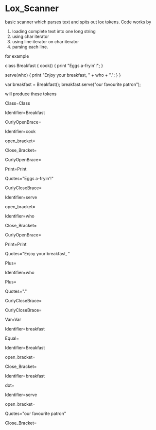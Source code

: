 # Lox_Scanner

basic scanner which parses text and spits out lox tokens. 
Code works by 
1) loading complete text into one long string
2) using char iterator
3) using line iterator on char iterator
4) parsing each line.




for example

class Breakfast {
  cook() {
    print "Eggs a-fryin'!";
  }

  serve(who) {
    print "Enjoy your breakfast, " + who + ".";
  }
}

var breakfast = Breakfast();
breakfast.serve("our favourite patron");


will produce these tokens

Class=Class

Identifier=Breakfast

CurlyOpenBrace=

Identifier=cook

open_bracket=

Close_Bracket=

CurlyOpenBrace=

Print=Print

Quotes="Eggs a-fryin'!"

CurlyCloseBrace=

Identifier=serve

open_bracket=

Identifier=who

Close_Bracket=

CurlyOpenBrace=

Print=Print

Quotes="Enjoy your breakfast, "

Plus=

Identifier=who

Plus=

Quotes="."

CurlyCloseBrace=

CurlyCloseBrace=

Var=Var

Identifier=breakfast

Equal=

Identifier=Breakfast

open_bracket=

Close_Bracket=

Identifier=breakfast

dot=

Identifier=serve

open_bracket=

Quotes="our favourite patron"

Close_Bracket=



